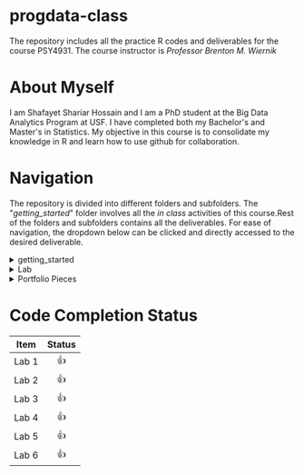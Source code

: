 # progdata-class

The repository includes all the practice R codes and deliverables for the course PSY4931. The course instructor is *Professor Brenton M. Wiernik*

# About Myself

I am Shafayet Shariar Hossain and I am a PhD student at the Big Data Analytics Program at USF. I have completed both my Bachelor's and Master's in Statistics. My objective in this course is to consolidate my knowledge in R and learn how to use github for collaboration.

# Navigation 

The repository is divided into different folders and subfolders. The "*getting_started*" folder involves all the *in class* activities of this course.Rest of the folders and subfolders contains all the deliverables. For ease of navigation, the dropdown below can be clicked and directly accessed to the desired deliverable. 

<details>
<summary> getting_started </summary>
<ol>
  <li><a href="https://github.com/shossain7757/progdata-class/tree/main/getting-started">Class Activities</a></li>
</ol>
</details>

<details>
<summary> Lab </summary>
<ol>
  <li><a href="https://github.com/shossain7757/progdata-class/tree/main/Lab/Lab%2001">Lab 1</a></li>
  <li><a href="https://github.com/shossain7757/progdata-class/tree/main/Lab/Lab%2002">Lab 2</a></li>
  <li><a href="https://github.com/shossain7757/progdata-class/tree/main/Lab/Lab%2003">Lab 3</a></li>
  <li><a href="https://github.com/shossain7757/progdata-class/tree/main/Lab/Lab%2004">Lab 4</a></li>
  <li><a href="https://github.com/shossain7757/progdata-class/tree/main/Lab/Lab%2005">Lab 5</a></li>
  <li><a href="https://github.com/shossain7757/progdata-class/tree/main/Lab/Lab%2006">Lab 6</a></li>
</ol>
</details>

<details>
<summary>Portfolio Pieces</summary>
<ol>
 <li><a href="https://github.com/shossain7757/Lab-07-Make-a-portfolio-piece">Data Analysis Report</a></li>
 <li>Personal Website</li>
 <li>R Shiny</li>
</ol>
</details>


# Code Completion Status

|**Item**|**Status**|
|:---:   |:---:     |
| Lab 1  |:thumbsup:|
| Lab 2  |:thumbsup:|
| Lab 3  |:thumbsup:|
| Lab 4  |:thumbsup:|
| Lab 5  |:thumbsup:|
| Lab 6  |:thumbsup:|


